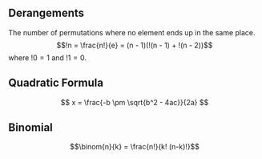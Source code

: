 ## Derangements
The number of permutations where no element ends up in the same place.
$$!n = \frac{n!}{e} = (n - 1)(!(n - 1) + !(n - 2))$$
where $!0 = 1$ and $!1 = 0$.

## Quadratic Formula
$$ x = \frac{-b \pm \sqrt{b^2 - 4ac}}{2a} $$

## Binomial
$$\binom{n}{k} = \frac{n!}{k! (n-k)!}$$
